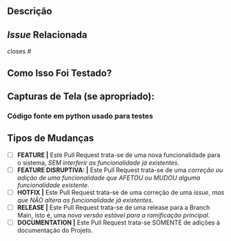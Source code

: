 <!--- Forneça um resumo geral das suas alterações no título acima -->

## Descrição
<!--- Decreva suas alterações detalhadamente -->


## _Issue_ Relacionada
<!--- Este projeto apenas aceita _pull requests_ relacionadas à _issues_ abertas. -->
<!--- Se está sugerindo uma nova _feature_ ou mudança, por favor discuta em uma _issue_ antes. -->
<!--- Se está corrigindo um _bug_, deve haver uma _issue_ descrevendo-o com passos para reproduzir. -->
<!--- Por favor, adicione o link para a _issue_ aqui: -->
<!--- #nome_da_issue: -->
closes #

## Como Isso Foi Testado?
<!--- Por favor, descreva detalhadamente como você testou suas mudanças. -->
<!--- Inclua detalhes do seu ambiente de teste e os testes que você executou -->
<!--- para ver como a sua alteração afeta outras áreas do código, etc. -->

## Capturas de Tela (se apropriado):
### Código fonte em python usado para testes

## Tipos de Mudanças
<!--- Quais os tipos de alterações introduzidos pelo seu código? Coloque um `x` em todas as caixas que se aplicam: -->
- [ ] **FEATURE |** Este Pull Request trata-se de uma nova funcionalidade para o sistema, _SEM interferir as funcionalidade já existentes_.
- [ ] **FEATURE DISRUPTIVA:  |** Este Pull Request trata-se de uma _correção ou adição de uma funcionalidade que AFETOU ou MUDOU alguma funcionalidade existente_.
- [ ] **HOTFIX  |** Este Pull Request trata-se de uma correção de uma _issue_, _mas que NÃO altera as funcionalidade já existentes_.
- [ ] **RELEASE  |** Este Pull Request trata-se de uma release para a Branch Main, isto é, uma _nova versão estável para a ramificação principal_.
- [ ] **DOCUMENTATION  |** Este Pull Request trata-se SOMENTE de adições à documentação do Projeto.